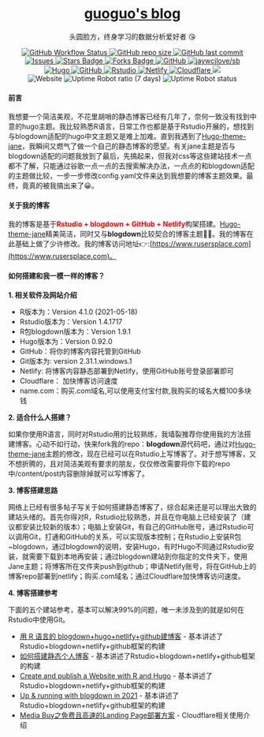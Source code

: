 <p align="center">
    <h1 align="center"><a href="https://www.rusersplace.com">guoguo's blog</a></h1>
    <p align="center">头圆脸方，终身学习的数据分析爱好者 😘</p>
</p>

<p align="center">
    <a href="https://github.com/xianmin/hugo-theme-jane" target="_blank">
        <img alt="GitHub Workflow Status" src="https://img.shields.io/badge/blog%20theme-Hugo--theme--jane-orange">
    </a>
    <a href="https://github.com/tony2015116/blogdown" target="_blank">
        <img alt="GitHub repo size" src="https://img.shields.io/github/repo-size/tony2015116/blogdown">
    </a>
    <a href="#">
        <img src="https://img.shields.io/github/last-commit/tony2015116/blogdown" alt="GitHub last commit"/>
    </a>
    <a href="https://github.com/tony2015116/blog_comments" target="_blank">
        <img alt="Issues" src="https://img.shields.io/github/issues/tony2015116/blog_comments" />
    </a>
    <a href="https://github.com/tony2015116/blogdown/stargazers">
        <img src="https://img.shields.io/github/stars/tony2015116/blogdown" alt="Stars Badge"/>
    </a>
    <a href="https://github.com/tony2015116/blogdown/network/members">
        <img src="https://img.shields.io/github/forks/tony2015116/blogdown" alt="Forks Badge"/>
    </a>
    <a href="https://github.com/tony2015116/blogdown" target="_blank">
        <img alt="GitHub" src="https://img.shields.io/github/license/tony2015116/blogdown"/>
    </a>
    <a href="#" target="_blank">
        <img src="https://jaywcjlove.github.io/sb/lang/chinese.svg" alt="jaywcjlove/sb"/>
    </a>
    <br/>
    <a href="#" target="_blank">
        <img src="https://img.shields.io/badge/-Hugo-black?style=flat&logo=Hugo&labelColor=5c5c5c&color=1182c3" alt="Hugo"/>
    </a>
    <a href="#" target="_blank">
        <img src="https://img.shields.io/badge/-GitHub-black?style=flat&logo=GitHub&labelColor=5c5c5c&color=1182c3" alt="GitHub"/>
    </a>
    <a href="#" target="_blank">
        <img src="https://img.shields.io/badge/-Rstudio-black?style=flat&logo=Rstudio&labelColor=5c5c5c&color=1182c3" alt="Rstudio"/>
    </a>
     </a>
    <a href="#" target="_blank">
        <img src="https://img.shields.io/badge/-Netlify-black?style=flat&logo=Netlify&labelColor=5c5c5c&color=1182c3" alt="Netlify"/>
    </a>
    <a href="#" target="_blank">
        <img src="https://img.shields.io/badge/-Cloudflare-black?style=flat&logo=Cloudflare&labelColor=5c5c5c&color=1182c3" alt="Cloudflare"/>
    </a>
    <a href="https://www.name.com/zh-cn/" target="_blank"><img src="https://img.shields.io/badge/domain%20web-name.com-1182c3"></a>
    <br/>
    <img alt="Website" src="https://img.shields.io/website?url=https%3A%2F%2Frusersplace.com">
    <img alt="Uptime Robot ratio (7 days)" src="https://img.shields.io/uptimerobot/ratio/7/m791900776-ed1a1390af61a95b31efa693">
    <img alt="Uptime Robot status" src="https://img.shields.io/uptimerobot/status/m791900776-ed1a1390af61a95b31efa693">
 </p>

<!--- #整段注释
![jaywcjlove/sb](https://jaywcjlove.github.io/sb/lang/chinese.svg) #国旗badge
 <a href="https://github.com/pudongping/pudongping.github.io/pulls" target="_blank"><img alt="GitHub pull requests" src="https://img.shields.io/github/issues-pr/pudongping/pudongping.github.io" /></a> #github pull request badge

#不考虑对齐的badge
![Hugo](https://img.shields.io/badge/-Hugo-black?style=plastic&logo=Hugo&labelColor=5c5c5c&color=1182c3) 
![GitHub](https://img.shields.io/badge/-GitHub-black?style=plastic&logo=GitHub&labelColor=5c5c5c&color=1182c3) 
![Rstudio](https://img.shields.io/badge/-Rstudio-black?style=plastic&logo=Rstudio&labelColor=5c5c5c&color=1182c3) 
![Netlify](https://img.shields.io/badge/-Netlify-black?style=plastic&logo=Netlify&labelColor=5c5c5c&color=1182c3) 
![cloudflare](https://img.shields.io/badge/-Cloudflare-black?style=plastic&logo=Cloudflare&labelColor=5c5c5c&color=1182c3) 
<a href="https://www.name.com/zh-cn/" target="_blank"><img src="https://img.shields.io/badge/website-name.com-1182c3"></a>
 --->

#### **前言**
我想要一个简洁美观，不花里胡哨的静态博客已经有几年了，奈何一致没有找到中意的hugo主题。我比较熟悉R语言，日常工作也都是基于Rstudio开展的，想找到与blogdown适配的hugo中文主题又是难上加难。直到我遇到了[Hugo-theme-jane](https://github.com/xianmin/hugo-theme-jane)，我瞬间又燃气了做一个自己的静态博客的愿望。有关jane主题是否与blogdown适配的问题我放到了最后，先搞起来，但我对css等这些建站技术一点都不了解，只能通过谷歌一点一点的去搜索解决办法，一点点的和blogdown适配的主题做比较，一步一步修改config.yaml文件来达到我想要的博客主题效果。最终，竟真的被我搞出来了😀。

#### **关于我的博客**
我的博客是基于<font color=red>**Rstudio + blogdown + GitHub + Netlify**</font>构架搭建。[Hugo-theme-jane](https://github.com/xianmin/hugo-theme-jane)精美简洁，同时又与**blogdown**比较契合的博客主题👍🏻。我的博客在此基础上做了少许修改。我的博客访问地址:point_right::[https://www.rusersplace.com](https://www.rusersplace.com)。

#### **如何搭建和我一模一样的博客？**
**1. 相关软件及网站介绍**

- R版本为：Version 4.1.0 (2021-05-18)
- Rstudio版本为：Version 1.4.1717
- R包blogdown版本为：Version 1.9.1
- Hugo版本为：Version 0.92.0
- GitHub：将你的博客内容托管到GitHub
- Git版本为: version 2.31.1.windows.1
- Netlify: 将博客内容静态部署到Netlify，使用GitHub账号登录部署即可
- Cloudflare： 加快博客访问速度
- name.com：购买.com域名,可以使用支付宝付款,我购买的域名大概100多块钱

**2. 适合什么人搭建？**

如果你使用R语言，同时对Rstudio用的比较熟练，我墙裂推荐你使用我的方法搭建博客。心动不如行动，快来fork我的repo：**blogdown**源代码吧，通过对[Hugo-theme-jane](https://github.com/xianmin/hugo-theme-jane)主题的修改，现在已经可以在Rstudio上写博客了。对于想写博客，又不想折腾的，且对简洁美观有要求的朋友，仅仅修改需要将你下载的repo中/content/post内容删除掉就可以写博客了。

**3. 博客搭建思路**

网络上已经有很多帖子写关于如何搭建静态博客了，综合起来还是可以理出大致的建站头绪的。首先你得对R，Rstudio比较熟悉，并且在你电脑上已经安装了（建议都安装比较新的版本）；电脑上安装Git，有自己的GitHub账号，通过Rstudio可以调用Git，打通和GitHub的关系，可以实现版本控制；在Rstudio上安装R包~blogdown，通过blogdown的说明，安装Hugo，有时Hugo不同通过Rstudio安装，就需要下载到本地再安装；通过blogdown建站到你指定的文件夹下，使用Jane主题；将博客所在文件夹push到github；申请Netlify账号，将在GitHub上的博客repo部署到netlify；购买.com域名；通过Cloudflare加快博客访问速度。

**4. 博客搭建参考**

下面的五个建站参考，基本可以解决99%的问题，唯一未涉及到的就是如何在Rstudio中使用Git。
-   [用 R 语言的 blogdown+hugo+netlify+github建博客](https://cosx.org/2018/01/build-blog-with-blogdown-hugo-netlify-github/) - 基本讲述了Rstudio+blogdown+netlify+github框架的构建
-   [如何搭建静态个人博客](https://cosx.org/2018/01/build-blog-with-blogdown-hugo-netlify-github/) - 基本讲述了Rstudio+blogdown+netlify+github框架的构建
-   [Create and publish a Website with R and Hugo](https://cosx.org/2018/01/build-blog-with-blogdown-hugo-netlify-github/) - 基本讲述了Rstudio+blogdown+netlify+github框架的构建
-   [Up & running with blogdown in 2021](https://www.apreshill.com/blog/2020-12-new-year-new-blogdown/) - 基本讲述了Rstudio+blogdown+netlify+github框架的构建
-   [Media Buy之免费且高速的Landing Page部署方案](https://maxjmac.com/affiliate-marketing/high-speed-landing-pages-host/#:~:text=Netlify%E6%9C%AC%E8%BA%AB%E6%98%AF%E4%B8%80%E4%B8%AA%E5%85%8D%E8%B4%B9%E7%9A%84%E9%9D%99%E6%80%81%E7%BD%91%E7%AB%99%E9%83%A8%E7%BD%B2%E6%96%B9%E6%A1%88%EF%BC%8C%E4%B8%BB%E8%A6%81%E6%98%AF%E7%BB%99%E4%B8%AA%E4%BA%BA%E5%8D%9A%E5%AE%A2%E4%BD%BF%E7%94%A8%EF%BC%8C%E6%88%91%E7%9A%84%E5%8D%9A%E5%AE%A2%20https%3A%2F%2Fmaxjmac.com,%E6%9C%80%E5%88%9D%E4%B9%9F%E6%98%AF%E4%BD%BF%E7%94%A8Netlify%E4%BD%9C%E4%B8%BA%E9%83%A8%E7%BD%B2%E6%96%B9%E6%A1%88%E3%80%82%20%E5%AE%83%E6%AF%8F%E4%B8%AA%E6%9C%88%E6%9C%89100GB%E7%9A%84%E5%B8%A6%E5%AE%BD%E9%A2%9D%E5%BA%A6%EF%BC%8C%E7%9C%8B%E4%B8%8A%E5%8E%BB%E5%A5%BD%E5%83%8F%E4%B8%8D%E6%98%AF%E5%BE%88%E5%A4%9F%E7%94%A8%EF%BC%8C%E4%BD%86%E6%98%AF%E5%BD%93%E4%BD%A0%E9%85%8D%E5%90%88CloudFlare%E7%9A%84CDN%E8%BF%9B%E8%A1%8C%E4%BD%BF%E7%94%A8%E7%9A%84%E8%AF%9D%EF%BC%8C100GB%E6%98%AF%E5%AE%8C%E5%85%A8%E8%B6%B3%E5%A4%9F%E7%9A%84%E3%80%82) - Cloudflare相关使用介绍
